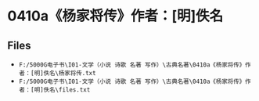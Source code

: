 # 0410a《杨家将传》作者：[明]佚名

## Files

- `F:/5000G电子书\I01-文学（小说 诗歌 名著 写作）\古典名著\0410a《杨家将传》作者：[明]佚名\杨家将传.txt`
- `F:/5000G电子书\I01-文学（小说 诗歌 名著 写作）\古典名著\0410a《杨家将传》作者：[明]佚名\files.txt`
